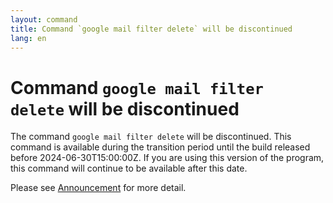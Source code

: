 ```yaml
---
layout: command
title: Command `google mail filter delete` will be discontinued
lang: en
---
```


# Command `google mail filter delete` will be discontinued

The command `google mail filter delete` will be discontinued.
This command is available during the transition period until the build released before 2024-06-30T15:00:00Z. If you are using this version of the program, this command will continue to be available after this date.

Please see [Announcement](https://github.com/watermint/toolbox/discussions/835) for more detail.


